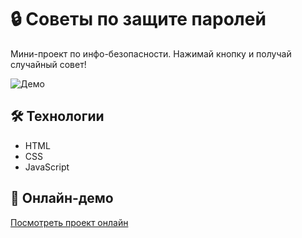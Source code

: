 
# 🔒 Советы по защите паролей

Мини-проект по инфо-безопасности. Нажимай кнопку и получай случайный совет!  

![Демо](images/demo.gif)

## 🛠 Технологии
- HTML
- CSS
- JavaScript

## 🚀 Онлайн-демо
[Посмотреть проект онлайн](https://duscov.github.io/Tips-for-Protecting-Passwords/)
